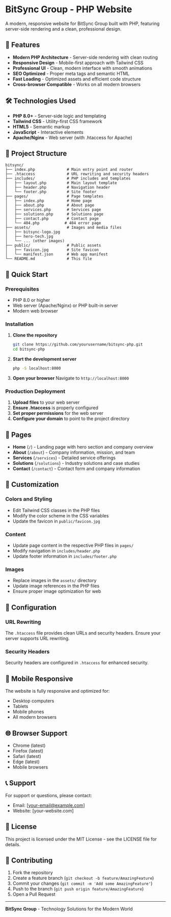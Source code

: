 # BitSync Group - PHP Website

A modern, responsive website for BitSync Group built with PHP, featuring server-side rendering and a clean, professional design.

## 🚀 Features

- **Modern PHP Architecture** - Server-side rendering with clean routing
- **Responsive Design** - Mobile-first approach with Tailwind CSS
- **Professional UI** - Clean, modern interface with smooth animations
- **SEO Optimized** - Proper meta tags and semantic HTML
- **Fast Loading** - Optimized assets and efficient code structure
- **Cross-browser Compatible** - Works on all modern browsers

## 🛠️ Technologies Used

- **PHP 8.0+** - Server-side logic and templating
- **Tailwind CSS** - Utility-first CSS framework
- **HTML5** - Semantic markup
- **JavaScript** - Interactive elements
- **Apache/Nginx** - Web server (with .htaccess for Apache)

## 📁 Project Structure

```
bitsync/
├── index.php              # Main entry point and router
├── .htaccess              # URL rewriting and security headers
├── includes/              # PHP includes and templates
│   ├── layout.php         # Main layout template
│   ├── header.php         # Navigation header
│   └── footer.php         # Site footer
├── pages/                 # Page templates
│   ├── index.php          # Home page
│   ├── about.php          # About page
│   ├── services.php       # Services page
│   ├── solutions.php      # Solutions page
│   ├── contact.php        # Contact page
│   └── 404.php           # 404 error page
├── assets/                # Images and media files
│   ├── bitsync-logo.jpg
│   ├── hero-tech.jpg
│   └── ... (other images)
├── public/                # Public assets
│   ├── favicon.jpg        # Site favicon
│   └── manifest.json      # Web app manifest
└── README.md              # This file
```

## 🚀 Quick Start

### Prerequisites

- PHP 8.0 or higher
- Web server (Apache/Nginx) or PHP built-in server
- Modern web browser

### Installation

1. **Clone the repository**
   ```bash
   git clone https://github.com/yourusername/bitsync-php.git
   cd bitsync-php
   ```

2. **Start the development server**
   ```bash
   php -S localhost:8000
   ```

3. **Open your browser**
   Navigate to `http://localhost:8000`

### Production Deployment

1. **Upload files** to your web server
2. **Ensure .htaccess** is properly configured
3. **Set proper permissions** for the web server
4. **Configure your domain** to point to the project directory

## 📄 Pages

- **Home** (`/`) - Landing page with hero section and company overview
- **About** (`/about`) - Company information, mission, and team
- **Services** (`/services`) - Detailed service offerings
- **Solutions** (`/solutions`) - Industry solutions and case studies
- **Contact** (`/contact`) - Contact form and company information

## 🎨 Customization

### Colors and Styling
- Edit Tailwind CSS classes in the PHP files
- Modify the color scheme in the CSS variables
- Update the favicon in `public/favicon.jpg`

### Content
- Update page content in the respective PHP files in `pages/`
- Modify navigation in `includes/header.php`
- Update footer information in `includes/footer.php`

### Images
- Replace images in the `assets/` directory
- Update image references in the PHP files
- Ensure proper image optimization for web

## 🔧 Configuration

### URL Rewriting
The `.htaccess` file provides clean URLs and security headers. Ensure your server supports URL rewriting.

### Security Headers
Security headers are configured in `.htaccess` for enhanced security.

## 📱 Mobile Responsive

The website is fully responsive and optimized for:
- Desktop computers
- Tablets
- Mobile phones
- All modern browsers

## 🌐 Browser Support

- Chrome (latest)
- Firefox (latest)
- Safari (latest)
- Edge (latest)
- Mobile browsers

## 📞 Support

For support or questions, please contact:
- Email: [your-email@example.com]
- Website: [your-website.com]

## 📄 License

This project is licensed under the MIT License - see the LICENSE file for details.

## 🤝 Contributing

1. Fork the repository
2. Create a feature branch (`git checkout -b feature/AmazingFeature`)
3. Commit your changes (`git commit -m 'Add some AmazingFeature'`)
4. Push to the branch (`git push origin feature/AmazingFeature`)
5. Open a Pull Request

---

**BitSync Group** - Technology Solutions for the Modern World
